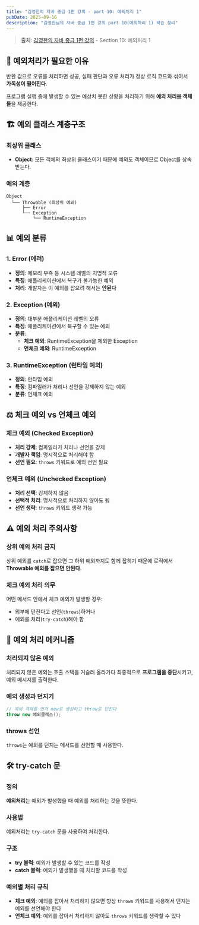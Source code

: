 ```yaml
---
title: "김영한의 자바 중급 1편 강의 - part 10: 예외처리 1"
pubDate: 2025-09-16
description: "김영한님의 자바 중급 1편 강의 part 10(예외처리 1) 학습 정리"
---
```


> **출처**: [김영한의 자바 중급 1편 강의](https://inf.run/XGzSo) - Section 10: 예외처리 1

## 🚨 예외처리가 필요한 이유

반환 값으로 오류를 처리하면 성공, 실패 판단과 오류 처리가 정상 로직 코드와 섞여서 **가독성이 떨어진다**.

프로그램 실행 중에 발생할 수 있는 예상치 못한 상황을 처리하기 위해 **예외 처리용 객체들**을 제공한다.

## 🏗️ 예외 클래스 계층구조

### 최상위 클래스

- **Object**: 모든 객체의 최상위 클래스이기 때문에 예외도 객체이므로 Object를 상속 받는다.

### 예외 계층

```
Object
  └── Throwable (최상위 예외)
      ├── Error
      └── Exception
          └── RuntimeException
```

## 📊 예외 분류

### 1. Error (에러)

- **정의**: 메모리 부족 등 시스템 레벨의 치명적 오류
- **특징**: 애플리케이션에서 복구가 불가능한 예외
- **처리**: 개발자는 이 예외를 잡으려 해서는 **안된다**

### 2. Exception (예외)

- **정의**: 대부분 애플리케이션 레벨의 오류
- **특징**: 애플리케이션에서 복구할 수 있는 예외
- **분류**:
  - **체크 예외**: RuntimeException을 제외한 Exception
  - **언체크 예외**: RuntimeException

### 3. RuntimeException (런타임 예외)

- **정의**: 런타임 예외
- **특징**: 컴파일러가 처리나 선언을 강제하지 않는 예외
- **분류**: 언체크 예외

## ⚖️ 체크 예외 vs 언체크 예외

### 체크 예외 (Checked Exception)

- **처리 강제**: 컴파일러가 처리나 선언을 강제
- **개발자 책임**: 명시적으로 처리해야 함
- **선언 필요**: `throws` 키워드로 예외 선언 필요

### 언체크 예외 (Unchecked Exception)

- **처리 선택**: 강제하지 않음
- **선택적 처리**: 명시적으로 처리하지 않아도 됨
- **선언 생략**: `throws` 키워드 생략 가능

## ⚠️ 예외 처리 주의사항

### 상위 예외 처리 금지

상위 예외를 `catch`로 잡으면 그 하위 예외까지도 함께 잡히기 때문에 로직에서 **Throwable 예외를 잡으면 안된다**.

### 체크 예외 처리 의무

어떤 메서드 안에서 체크 예외가 발생할 경우:

- 외부에 던진다고 선언(`throws`)하거나
- 예외를 처리(`try-catch`)해야 함

## 🔄 예외 처리 메커니즘

### 처리되지 않은 예외

처리되지 않은 예외는 호출 스택을 거슬러 올라가다 최종적으로 **프로그램을 중단**시키고, 예외 메시지를 출력한다.

### 예외 생성과 던지기

```java
// 예외 객체를 먼저 new로 생성하고 throw로 던진다
throw new 예외클래스();
```

### throws 선언

`throws`는 예외를 던지는 메서드를 선언할 때 사용한다.

## 🛠️ try-catch 문

### 정의

**예외처리**는 예외가 발생했을 때 예외를 처리하는 것을 뜻한다.

### 사용법

예외처리는 `try-catch` 문을 사용하여 처리한다.

### 구조

- **try 블럭**: 예외가 발생할 수 있는 코드를 작성
- **catch 블럭**: 예외가 발생했을 때 처리할 코드를 작성

### 예외별 처리 규칙

- **체크 예외**: 예외를 잡아서 처리하지 않으면 항상 `throws` 키워드를 사용해서 던지는 예외를 선언해야 한다
- **언체크 예외**: 예외를 잡아서 처리하지 않아도 `throws` 키워드를 생략할 수 있다
